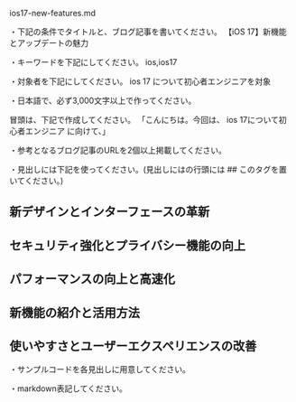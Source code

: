 ios17-new-features.md

・下記の条件でタイトルと、ブログ記事を書いてください。
【iOS 17】新機能とアップデートの魅力

・キーワードを下記にしてください。
ios,ios17

・対象者を下記にしてください。
  ios 17 について初心者エンジニアを対象


・日本語で、必ず3,000文字以上で作ってください。

冒頭は、下記で作成してください。
「こんにちは。今回は、
ios 17について初心者エンジニア
に向けて、」

・参考となるブログ記事のURLを2個以上掲載してください。

・見出しには下記を使ってください。(見出しにはの行頭には ## このタグを置いてください。)
## 新デザインとインターフェースの革新
## セキュリティ強化とプライバシー機能の向上
## パフォーマンスの向上と高速化
## 新機能の紹介と活用方法
## 使いやすさとユーザーエクスペリエンスの改善

・サンプルコードを各見出しに用意してください。

・markdown表記してください。


